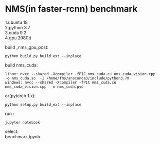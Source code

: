 # NMS(in faster-rcnn)    benchmark
1.ubuntu 18    
2.python 3.7    
3.cuda 9.2    
4.gpu 2080ti    

    
build _nms_gpu_post:    
```
python build.py build_ext --inplace
```
build nms_cuda:    
```
linux: nvcc --shared -Xcompiler -fPIC nms_cuda.cu nms_cuda_vision.cpp  -o nms_cuda.so  -I /home/fms/anaconda3/include/python3.7m    
windows: nvcc --shared -Xcompiler -fPIC nms_cuda.cu nms_cuda_vision.cpp  -o nms_cuda.pyd
```
or(pytorch 1.x):    
```
python setup.py build_ext --inplace
```
run  :    
```
jupyter notebook
```
select:    
benchmark.ipynb
